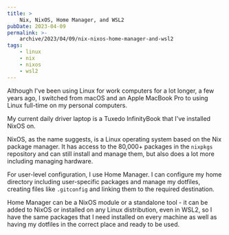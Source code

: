 ```yaml
---
title: >
    Nix, NixOS, Home Manager, and WSL2
pubDate: 2023-04-09
permalink: >-
    archive/2023/04/09/nix-nixos-home-manager-and-wsl2
tags:
    - linux
    - nix
    - nixos
    - wsl2
---
```


Although I've been using Linux for work computers for a lot longer, a few years ago, I switched from macOS and an Apple MacBook Pro to using Linux full-time on my personal computers.

My current daily driver laptop is a Tuxedo InfinityBook that I've installed NixOS on.

NixOS, as the name suggests, is a Linux operating system based on the Nix package manager. It has access to the 80,000+ packages in the `nixpkgs` repository and can still install and manage them, but also does a lot more including managing hardware.

For user-level configuration, I use Home Manager. I can configure my home directory including user-specific packages and manage my dotfiles, creating files like `.gitconfig` and linking them to the required destination.

Home Manager can be a NixOS module or a standalone tool - it can be added to NixOS or installed on any Linux distribution, even in WSL2, so I have the same packages that I need installed on every machine as well as having my dotfiles in the correct place and ready to be used.
